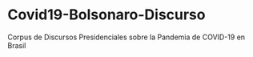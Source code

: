 # Covid19-Bolsonaro-Discurso
Corpus de Discursos Presidenciales sobre la Pandemia de COVID-19 en Brasil

